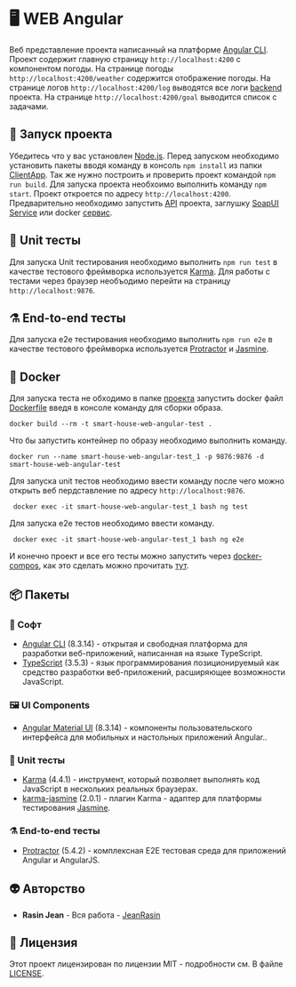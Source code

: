# 🖥 WEB Angular 
Веб представление проекта написанный на платформе [Angular CLI](https://github.com/angular/angular-cli). Проект содержит главную страницу `http://localhost:4200` с компонентом погоды. На странице погоды `http://localhost:4200/weather` содержится отображение погоды. На странице логов `http://localhost:4200/log` выводятся все логи [backend](https://github.com/JeanRasin/SmartHouse/tree/master/API/SmartHouseAPI) проекта.
На странице `http://localhost:4200/goal` выводится список с задачами.

## 🚀 Запуск проекта
Убедитесь что у вас установлен [Node.js](https://nodejs.org/en/download). Перед запуском необходимо установить пакеты вводя команду в консоль `npm install` из папки [ClientApp](ClientApp). Так же нужно построить и проверить проект командой `npm run build`. Для запуска проекта необхоимо выполнить команду `npm start`. Проект откроется по адресу `http://localhost:4200`. Предварительно необходимо запустить [API](https://github.com/JeanRasin/SmartHouse/tree/master/API/SmartHouseAPI) проекта, заглушку [SoapUI Service](https://github.com/JeanRasin/SmartHouse/tree/master/Other/SoapUI%20Services) или docker [сервис](https://github.com/JeanRasin/SmartHouse/blob/6cdb2ed65d9bc32ec7227485b7161026adab780a/docker-compose.yml#L17).

## 🧪 Unit тесты
Для запуска Unit тестирования необходимо выполнить `npm run test` в качестве тестового фреймворка используется [Karma](https://karma-runner.github.io). Для работы с тестами через браузер необъодимо перейти на страницу `http://localhost:9876`.

## ⚗️ End-to-end тесты
Для запуска e2e тестирования необходимо выполнить `npm run e2e` в качестве тестового фреймворка используется [Protractor](http://www.protractortest.org/) и [Jasmine](https://jasmine.github.io/).

## 🐳 Docker 
Для запуска теста не обходимо в папке [проекта](https://github.com/JeanRasin/SmartHouse) запустить docker файл [Dockerfile](https://github.com/JeanRasin/SmartHouse/blob/master/Dockerfile) введя в консоле команду для сборки образа.
```docker
docker build --rm -t smart-house-web-angular-test .
```
Что бы запустить контейнер по образу необходимо выполнить команду.
```docker
docker run --name smart-house-web-angular-test_1 -p 9876:9876 -d smart-house-web-angular-test
```
Для запуска unit тестов необходимо ввести команду после чего можно открыть веб пердставление по адресу `http://localhost:9876`.
```docker
 docker exec -it smart-house-web-angular-test_1 bash ng test
```
Для запуска e2e тестов необходимо ввести команду.
```docker
 docker exec -it smart-house-web-angular-test_1 bash ng e2e
```
И конечно проект и все его тесты можно запустить через [docker-compos](https://github.com/JeanRasin/SmartHouse), как это сделать можно прочитать [тут](https://github.com/JeanRasin/SmartHouse/blob/master/README.md#-docker). 

## 📦 Пакеты
### 🔩 Софт
* [Angular CLI](https://github.com/angular/angular-cli) (8.3.14) - открытая и свободная платформа для разработки веб-приложений, написанная на языке TypeScript.
* [TypeScript](https://github.com/microsoft/TypeScript) (3.5.3) -  язык программирования позиционируемый как средство разработки веб-приложений, расширяющее возможности JavaScript.

### 🖼 UI Components
* [Angular Material UI](https://material.angular.io) (8.3.14) - компоненты пользовательского интерфейса для мобильных и настольных приложений Angular..

### 🧪 Unit тесты
* [Karma](https://karma-runner.github.io) (4.4.1) - инструмент, который позволяет выполнять код JavaScript в нескольких реальных браузерах.
* [karma-jasmine](https://github.com/karma-runner/karma-jasmine) (2.0.1) - плагин Karma - адаптер для платформы тестирования [Jasmine](https://github.com/jasmine/jasmine).

### ⚗️ End-to-end тесты
* [Protractor](https://github.com/angular/protractor) (5.4.2) - комплексная E2E тестовая среда для приложений Angular и AngularJS.

## 👽 Авторство
 * **Rasin Jean** - Вся работа - [JeanRasin](https://github.com/JeanRasin)
 
## 📜 Лицензия
Этот проект лицензирован по лицензии MIT - подробности см. В файле [LICENSE](https://github.com/JeanRasin/SmartHouse/blob/master/LICENSE).
